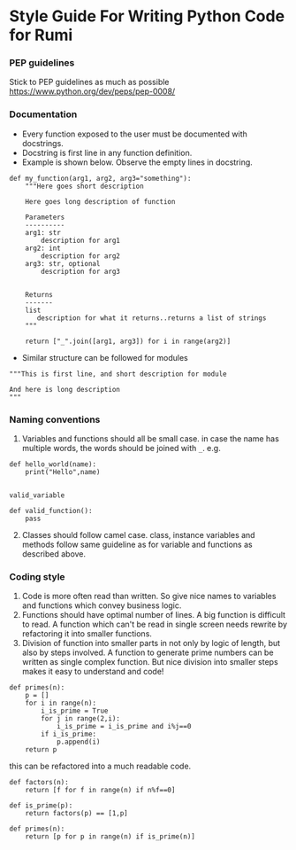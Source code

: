 # Style Guide For Writing Python Code for Rumi

### PEP guidelines

Stick to PEP guidelines as much as possible
https://www.python.org/dev/peps/pep-0008/

### Documentation
- Every function exposed to the user must be documented with docstrings.
- Docstring is first line in any function definition.
- Example is shown below. Observe the empty lines in docstring. 

```
def my_function(arg1, arg2, arg3="something"):
	"""Here goes short description
	
	Here goes long description of function
	
	Parameters
	----------
	arg1: str
	    description for arg1
	arg2: int
	    description for arg2
	arg3: str, optional
	    description for arg3
		
		
	Returns
	-------
	list
	   description for what it returns..returns a list of strings
	"""
	
	return ["_".join([arg1, arg3]) for i in range(arg2)]

```
- Similar structure can be followed for modules
```
"""This is first line, and short description for module

And here is long description
"""
```


### Naming conventions
1. Variables and functions should all be small case. in case the name 
has multiple words, the words should be joined with `_`. e.g.

```
def hello_world(name):
    print("Hello",name)
	
	
valid_variable

def valid_function():
	pass
```

2. Classes should follow camel case. class, instance variables and methods follow
same guideline as for variable and functions as described above.

### Coding style
1. Code is more often read than written. So give nice names to variables and
functions which convey business logic.
2. Functions should have optimal number of lines. A big function is difficult 
to read. A function which can't be read in single screen needs rewrite by
refactoring it into smaller functions.
3. Division of function into smaller parts in not only by logic of length,
but also by steps involved. A function to generate prime numbers can be 
written as single complex function. But nice division into smaller 
steps makes it easy to understand and code!

```
def primes(n):
	p = []
    for i in range(n):
        i_is_prime = True
	    for j in range(2,i):
            i_is_prime = i_is_prime and i%j==0
		if i_is_prime:
		    p.append(i)
	return p
```

this can be refactored into a much readable code.

```
def factors(n):
    return [f for f in range(n) if n%f==0]
	
def is_prime(p):
    return factors(p) == [1,p]
	
def primes(n):
    return [p for p in range(n) if is_prime(n)]
```
